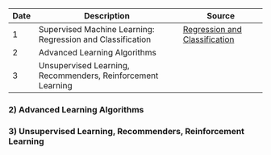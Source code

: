 |Date |Description| Source |
|---- |---------- | ------ |
| 1 | Supervised Machine Learning: Regression and Classification | [Regression and Classification](https://www.coursera.org/learn/machine-learning?specialization=machine-learning-introduction) | 
| 2 | Advanced Learning Algorithms | | 
| 3 | Unsupervised Learning, Recommenders, Reinforcement Learning || 

### 2) Advanced Learning Algorithms
### 3) Unsupervised Learning, Recommenders, Reinforcement Learning

